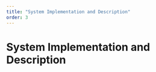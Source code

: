 ```yaml
---
title: "System Implementation and Description"
order: 3
---
```


# System Implementation and Description

